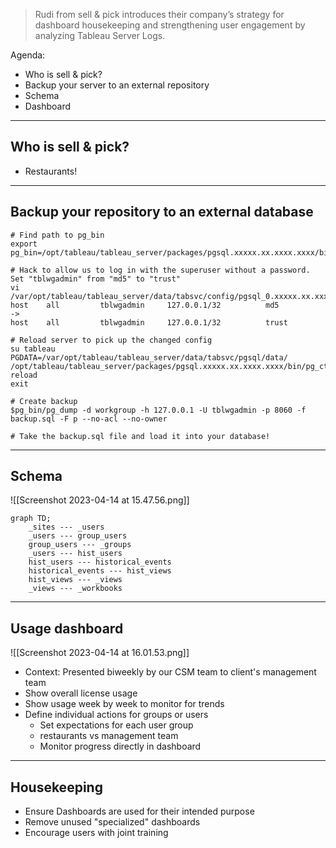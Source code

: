 > Rudi from sell & pick introduces their company’s strategy for dashboard housekeeping and strengthening user engagement by analyzing Tableau Server Logs.

Agenda:
- Who is sell & pick?
- Backup your server to an external repository
- Schema
- Dashboard

---

## Who is sell & pick?
- Restaurants!

---

## Backup your repository to an external database
```
# Find path to pg_bin
export pg_bin=/opt/tableau/tableau_server/packages/pgsql.xxxxx.xx.xxxx.xxxx/bin

# Hack to allow us to log in with the superuser without a password. Set "tblwgadmin" from "md5" to "trust"
vi /var/opt/tableau/tableau_server/data/tabsvc/config/pgsql_0.xxxxx.xx.xxxx.xxxx/pg_hba.conf
host    all         tblwgadmin     127.0.0.1/32          md5
->
host    all         tblwgadmin     127.0.0.1/32          trust

# Reload server to pick up the changed config
su tableau
PGDATA=/var/opt/tableau/tableau_server/data/tabsvc/pgsql/data/ /opt/tableau/tableau_server/packages/pgsql.xxxxx.xx.xxxx.xxxx/bin/pg_ctl reload
exit

# Create backup
$pg_bin/pg_dump -d workgroup -h 127.0.0.1 -U tblwgadmin -p 8060 -f backup.sql -F p --no-acl --no-owner

# Take the backup.sql file and load it into your database!
```

---

## Schema
![[Screenshot 2023-04-14 at 15.47.56.png]]
```mermaid
graph TD;
	_sites --- _users
	_users --- group_users
	group_users --- _groups
	_users --- hist_users
	hist_users --- historical_events
	historical_events --- hist_views
	hist_views --- _views
	_views --- _workbooks
```

---

## Usage dashboard

![[Screenshot 2023-04-14 at 16.01.53.png]]

- Context: Presented biweekly by our CSM team to client's management team
- Show overall license usage
- Show usage week by week to monitor for trends
- Define individual actions for groups or users
	- Set expectations for each user group
	- restaurants vs management team
	- Monitor progress directly in dashboard

---

## Housekeeping
- Ensure Dashboards are used for their intended purpose
- Remove unused "specialized" dashboards
- Encourage users with joint training